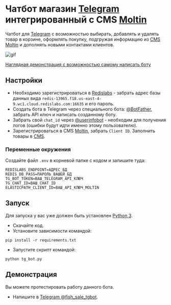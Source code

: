 # Чатбот магазин [Telegram](https://telegram.org/) интегрированный с CMS [Moltin](https://www.elasticpath.com/)

Чатбот для [Telegram](https://telegram.org/) с возможностью выбирать, добавлять и
удалять товар в корзине, оформлять покупку, подгружая информацию из 
[CMS Moltin](https://www.elasticpath.com/) и дополнять новыми контактами клиентов.

![gif](media/sale_bot.gif)

[Наглядная демонстрация с возможностью самому написать боту](#демонстрация)

## Настройки

* Необходимо зарегистрироваться в [Redislabs](https://redislabs.com/) - забрать 
адрес базы данных вида `redis-13965.f18.us-east-4-9.wc1.cloud.redislabs.com:16635` 
и его пароль.
* Создать бота в Telegram через специального бота:
[@BotFather](https://telegram.me/BotFather), забрать API ключ и написать 
созданному боту.
* Забрать свой `chat_id` через [@userinfobot](https://telegram.me/userinfobot) - 
  необходим для получения логов (ошибки будут идти именно этому пользователю).
* Зарегистрироваться в CMS [Moltin](https://www.elasticpath.com/), забрать 
`Client ID`. Заполнить товары в 
[CMS](https://dashboard.elasticpath.com/app/catalog/products).

### Переменные окружения

Создайте файл `.env` в корневой папке с кодом и запишите туда:
```
REDISLABS_ENDPOINT=АДРЕС_БД
REDIS_DB_PASS=ПАРОЛЬ_ВАШЕЙ_БД
TG_BOT_TOKEN=ВАШ_TELEGRAM_API_КЛЮЧ
TG_CHAT_ID=ВАШ_CHAT_ID
ELASTICPATH_CLIENT_ID=ВАШ_API_КЛЮЧ_MOLTIN
```


## Запуск

Для запуска у вас уже должен быть установлен [Python 3](https://www.python.org/downloads/release/python-379/).

- Скачайте код.
- Установите зависимости командой:
```
pip install -r requirements.txt
```
- Запустите скрипт командой: 
```
python tg_bot.py
```


## Демонстрация

Вы можете протестировать работу данного бота.

* Напишите в [Telegram @fish_sale_tgbot](https://telegram.me/fish_sale_tgbot).
